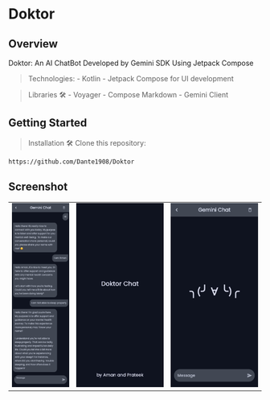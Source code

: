 # Doktor
## Overview
Doktor: An AI ChatBot Developed by Gemini SDK Using Jetpack Compose
> Technologies:
    - Kotlin
    - Jetpack Compose for UI development

> Libraries 🛠️
    - Voyager
    - Compose Markdown
    - Gemini Client

## Getting Started

> Installation 🛠️
 Clone this repository:
   ```bash
   https://github.com/Dante1908/Doktor
   ```
## Screenshot

<table>
   <tr>
    <td><img src="image/IMG1.jpg" alt="android"></td>
    <td><img src="image/IMG2.jpg" alt="android"></td>
    <td><img src="image/IMG3.jpg" alt="android"></td>
   </tr>
</table>
